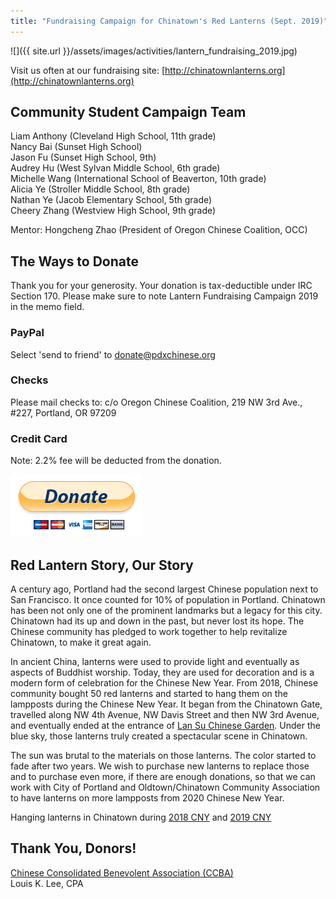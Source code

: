 ```yaml
---
title: "Fundraising Campaign for Chinatown's Red Lanterns (Sept. 2019)"
---
```


![]({{ site.url }}/assets/images/activities/lantern_fundraising_2019.jpg)

Visit us often at our fundraising site: [http://chinatownlanterns.org](http://chinatownlanterns.org)

## Community Student Campaign Team

Liam Anthony (Cleveland High School, 11th grade)  
Nancy Bai (Sunset High School)  
Jason Fu (Sunset High School, 9th)  
Audrey Hu (West Sylvan Middle School, 6th grade)  
Michelle Wang (International School of Beaverton, 10th grade)  
Alicia Ye (Stroller Middle School, 8th grade)  
Nathan Ye (Jacob Elementary School, 5th grade)  
Cheery Zhang (Westview High School, 9th grade)  

Mentor: Hongcheng Zhao (President of Oregon Chinese Coalition, OCC)

## The Ways to Donate

Thank you for your generosity. Your donation is tax-deductible under IRC Section 170. Please make sure to note Lantern Fundraising Campaign 2019 in the memo field.

### PayPal

Select 'send to friend' to donate@pdxchinese.org

### Checks

Please mail checks to: c/o Oregon Chinese Coalition, 219 NW 3rd Ave., #227, Portland, OR 97209

### Credit Card

Note: 2.2% fee will be deducted from the donation.

[![paypal](/assets/images/activities/paypal3.png)](https://www.paypal.com/cgi-bin/webscr?cmd=_s-xclick&hosted_button_id=GWHJ99U9AEFFN)

## Red Lantern Story, Our Story

A century ago, Portland had the second largest Chinese population next to San Francisco. It once counted for 10% of population in Portland. Chinatown has been not only one of the prominent landmarks but a legacy for this city. Chinatown had its up and down in the past, but never lost its hope. The Chinese community has pledged to work together to help revitalize Chinatown, to make it great again.

In ancient China, lanterns were used to provide light and eventually as aspects of Buddhist worship. Today, they are used for decoration and is a modern form of celebration for the Chinese New Year. From 2018, Chinese community bought 50 red lanterns and started to hang them on the lampposts during the Chinese New Year. It began from the Chinatown Gate, travelled along NW 4th Avenue, NW Davis Street and then NW 3rd Avenue, and eventually ended at the entrance of [Lan Su Chinese Garden](https://lansugarden.org/). Under the blue sky, those lanterns truly created a spectacular scene in Chinatown.

The sun was brutal to the materials on those lanterns. The color started to fade after two years. We wish to purchase new lanterns to replace those and to purchase even more, if there are enough donations, so that we can work with City of Portland and Oldtown/Chinatown Community Association to have lanterns on more lampposts from 2020 Chinese New Year.   

Hanging lanterns in Chinatown during [2018 CNY](http://pdxchinese.org/chinatown/newyear/2018-02-13-red_lanterns_in_chinatown_2018/) and [2019 CNY](http://pdxchinese.org/chinatown/newyear/2019-01-20-red_lanterns_in_chinatown_2019/)

## Thank You, Donors!

[Chinese Consolidated Benevolent Association (CCBA)](https://www.oregonccba.org/)  
Louis K. Lee, CPA  
